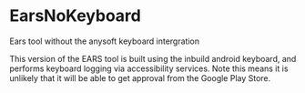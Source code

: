 # EarsNoKeyboard
Ears tool without the anysoft keyboard intergration


This version of the EARS tool is built using the inbuild android keyboard, and performs keyboard logging via accessibility services. Note 
this means it is unlikely that it will be able to get approval from the Google Play Store.

